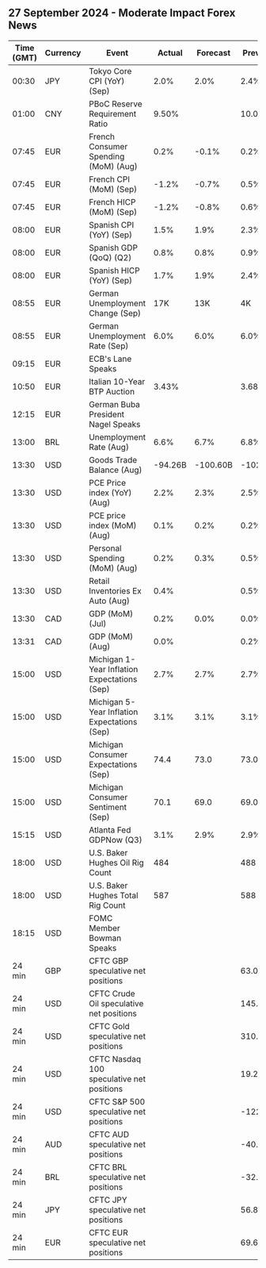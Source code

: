 ## 27 September 2024 - Moderate Impact Forex News

| Time (GMT) | Currency | Event | Actual | Forecast | Previous |
|------|----------|-------|--------|----------|----------|
| 00:30 | JPY | Tokyo Core CPI (YoY) (Sep) | 2.0% | 2.0% | 2.4% |
| 01:00 | CNY | PBoC Reserve Requirement Ratio | 9.50% |  | 10.00% |
| 07:45 | EUR | French Consumer Spending (MoM) (Aug) | 0.2% | -0.1% | 0.2% |
| 07:45 | EUR | French CPI (MoM) (Sep) | -1.2% | -0.7% | 0.5% |
| 07:45 | EUR | French HICP (MoM) (Sep) | -1.2% | -0.8% | 0.6% |
| 08:00 | EUR | Spanish CPI (YoY) (Sep) | 1.5% | 1.9% | 2.3% |
| 08:00 | EUR | Spanish GDP (QoQ) (Q2) | 0.8% | 0.8% | 0.9% |
| 08:00 | EUR | Spanish HICP (YoY) (Sep) | 1.7% | 1.9% | 2.4% |
| 08:55 | EUR | German Unemployment Change (Sep) | 17K | 13K | 4K |
| 08:55 | EUR | German Unemployment Rate (Sep) | 6.0% | 6.0% | 6.0% |
| 09:15 | EUR | ECB's Lane Speaks |  |  |  |
| 10:50 | EUR | Italian 10-Year BTP Auction | 3.43% |  | 3.68% |
| 12:15 | EUR | German Buba President Nagel Speaks |  |  |  |
| 13:00 | BRL | Unemployment Rate (Aug) | 6.6% | 6.7% | 6.8% |
| 13:30 | USD | Goods Trade Balance (Aug) | -94.26B | -100.60B | -102.84B |
| 13:30 | USD | PCE Price index (YoY) (Aug) | 2.2% | 2.3% | 2.5% |
| 13:30 | USD | PCE price index (MoM) (Aug) | 0.1% | 0.2% | 0.2% |
| 13:30 | USD | Personal Spending (MoM) (Aug) | 0.2% | 0.3% | 0.5% |
| 13:30 | USD | Retail Inventories Ex Auto (Aug) | 0.4% |  | 0.5% |
| 13:30 | CAD | GDP (MoM) (Jul) | 0.2% | 0.0% | 0.0% |
| 13:31 | CAD | GDP (MoM) (Aug) | 0.0% |  | 0.2% |
| 15:00 | USD | Michigan 1-Year Inflation Expectations (Sep) | 2.7% | 2.7% | 2.7% |
| 15:00 | USD | Michigan 5-Year Inflation Expectations (Sep) | 3.1% | 3.1% | 3.1% |
| 15:00 | USD | Michigan Consumer Expectations (Sep) | 74.4 | 73.0 | 73.0 |
| 15:00 | USD | Michigan Consumer Sentiment (Sep) | 70.1 | 69.0 | 69.0 |
| 15:15 | USD | Atlanta Fed GDPNow (Q3) | 3.1% | 2.9% | 2.9% |
| 18:00 | USD | U.S. Baker Hughes Oil Rig Count | 484 |  | 488 |
| 18:00 | USD | U.S. Baker Hughes Total Rig Count | 587 |  | 588 |
| 18:15 | USD | FOMC Member Bowman Speaks |  |  |  |
| 24 min | GBP | CFTC GBP speculative net positions |  |  | 63.0K |
| 24 min | USD | CFTC Crude Oil speculative net positions |  |  | 145.3K |
| 24 min | USD | CFTC Gold speculative net positions |  |  | 310.1K |
| 24 min | USD | CFTC Nasdaq 100 speculative net positions |  |  | 19.2K |
| 24 min | USD | CFTC S&P 500 speculative net positions |  |  | -122.9K |
| 24 min | AUD | CFTC AUD speculative net positions |  |  | -40.1K |
| 24 min | BRL | CFTC BRL speculative net positions |  |  | -32.3K |
| 24 min | JPY | CFTC JPY speculative net positions |  |  | 56.8K |
| 24 min | EUR | CFTC EUR speculative net positions |  |  | 69.6K |
